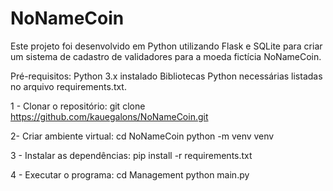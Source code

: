 # NoNameCoin
Este projeto foi desenvolvido em Python utilizando Flask e SQLite para criar um sistema de cadastro de validadores para a moeda fictícia NoNameCoin.

Pré-requisitos:
Python 3.x instalado
Bibliotecas Python necessárias listadas no arquivo requirements.txt.

1 - Clonar o repositório:
git clone https://github.com/kauegalons/NoNameCoin.git

2- Criar ambiente virtual:
cd NoNameCoin
python -m venv venv

3 - Instalar as dependências:
pip install -r requirements.txt

4 - Executar o programa:
cd Management
python main.py

